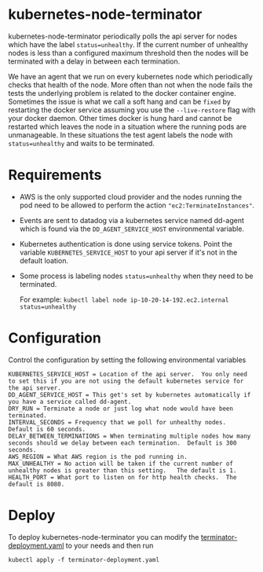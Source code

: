 # kubernetes-node-terminator

kubernetes-node-terminator periodically polls the api server for nodes which have the label `status=unhealthy`.  If the current number of unhealthy nodes is
less than a configured maximum threshold then the nodes will be terminated with a delay in between each termination.

We have an agent that we run on every kubernetes node which periodically checks that health of the node.   More often than not when the node fails the tests the underlying problem is related to the docker container engine.   Sometimes the issue is what we call a soft hang and can be `fixed` by restarting the docker service assuming you use the `--live-restore` flag with your docker daemon.   Other times docker is hung hard and cannot be restarted which leaves the node in a situation where the running pods are unmanageable.   In these situations the test agent labels the node with `status=unhealthy` and waits to be terminated.

# Requirements

* AWS is the only supported cloud provider and the nodes running the pod need to be allowed to perform the action `"ec2:TerminateInstances"`.

* Events are sent to datadog via a kubernetes service named dd-agent which is found via the `DD_AGENT_SERVICE_HOST` environmental variable.

* Kubernetes authentication is done using service tokens.  Point the variable `KUBERNETES_SERVICE_HOST` to your api server if it's not in the default loation.

* Some process is labeling nodes `status=unhealthy` when they need to be terminated.

  For example:
  `kubectl label node ip-10-20-14-192.ec2.internal status=unhealthy`

# Configuration

Control the configuration by setting the following environmental variables

```
KUBERNETES_SERVICE_HOST = Location of the api server.  You only need to set this if you are not using the default kubernetes service for the api server.
DD_AGENT_SERVICE_HOST = This get's set by kubernetes automatically if you have a service called dd-agent.
DRY_RUN = Terminate a node or just log what node would have been terminated.
INTERVAL_SECONDS = Frequency that we poll for unhealthy nodes.   Default is 60 seconds.
DELAY_BETWEEN_TERMINATIONS = When terminating multiple nodes how many seconds should we delay between each termination.  Default is 300 seconds.
AWS_REGION = What AWS region is the pod running in.
MAX_UNHEALTHY = No action will be taken if the current number of unhealthy nodes is greater than this setting.   The default is 1.
HEALTH_PORT = What port to listen on for http health checks.  The default is 8080.
```

# Deploy
To deploy kubernetes-node-terminator you can modify the [terminator-deployment.yaml](terminator-deployment.yaml) to your needs and then run

```
kubectl apply -f terminator-deployment.yaml
```
